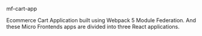 mf-cart-app

Ecommerce Cart Application built using Webpack 5 Module Federation. And these Micro Frontends apps are divided into three React applications.
